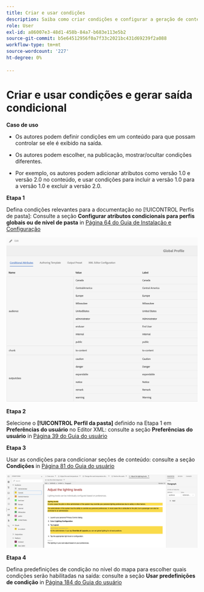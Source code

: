 ```yaml
---
title: Criar e usar condições
description: Saiba como criar condições e configurar a geração de conteúdo condicional no [!DNL AEM Guides]
role: User
exl-id: a86007e3-48d1-458b-84a7-b683e113e5b2
source-git-commit: b5e64512956f0a7f33c2021bc431d69239f2a088
workflow-type: tm+mt
source-wordcount: '227'
ht-degree: 0%

---
```


# Criar e usar condições e gerar saída condicional

**Caso de uso**

* Os autores podem definir condições em um conteúdo para que possam controlar se ele é exibido na saída.

* Os autores podem escolher, na publicação, mostrar/ocultar condições diferentes.

* Por exemplo, os autores podem adicionar atributos como versão 1.0 e versão 2.0 no conteúdo, e usar condições para incluir a versão 1.0 para a versão 1.0 e excluir a versão 2.0.

**Etapa 1**

Defina condições relevantes para a documentação no [!UICONTROL Perfis de pasta]: Consulte a seção **Configurar atributos condicionais para perfis globais ou de nível de pasta** in [Página 64 do Guia de Instalação e Configuração](https://helpx.adobe.com/content/dam/help/en/xml-documentation-solution/3-8/XML-Documentation-for-Adobe-Experience-Manager_Installation-Configuration-Guide_EN.pdf)

![Configurar condições nos perfis de pasta](assets/conditions-in-profiles.png)

**Etapa 2**

Selecione o **[!UICONTROL Perfil da pasta]** definido na Etapa 1 em **Preferências do usuário** no Editor XML: consulte a seção **Preferências do usuário** in [Página 39 do Guia do usuário](https://helpx.adobe.com/content/dam/help/en/xml-documentation-solution/3-8/XML-Documentation-for-Adobe-Experience-Manager_User-Guide_EN.pdf)


**Etapa 3**

Usar as condições para condicionar seções de conteúdo: consulte a seção **Condições** in [Página 81 do Guia do usuário](https://helpx.adobe.com/content/dam/help/en/xml-documentation-solution/3-8/XML-Documentation-for-Adobe-Experience-Manager_User-Guide_EN.pdf)

![Usar condições no editor da Web](assets/conditions-in-web-editor.png)

**Etapa 4**

Defina predefinições de condição no nível do mapa para escolher quais condições serão habilitadas na saída: consulte a seção **Usar predefinições de condição** in [Página 184 do Guia do usuário](https://helpx.adobe.com/content/dam/help/en/xml-documentation-solution/3-8/XML-Documentation-for-Adobe-Experience-Manager_User-Guide_EN.pdf)
